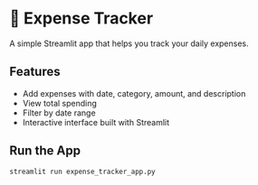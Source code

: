 # 💸 Expense Tracker

A simple Streamlit app that helps you track your daily expenses.

## Features

- Add expenses with date, category, amount, and description
- View total spending
- Filter by date range
- Interactive interface built with Streamlit

## Run the App

```bash
streamlit run expense_tracker_app.py


